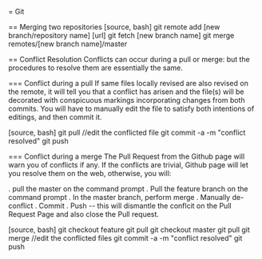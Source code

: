 = Git

== Merging two repositories
[source, bash]
git remote add [new branch/repository name] [url]
git fetch [new branch name]
git merge remotes/[new branch name]/master

== Conflict Resolution
Conflicts can occur during a pull or merge: but the procedures to resolve them are essentially the same.

=== Conflict during a pull
If same files locally revised are also revised on the remote, it will tell you that a conflict has arisen and the file(s) will be decorated with conspicuous markings incorporating changes from both commits.
You will have to manually edit the file to satisfy both intentions of editings, and then commit it.

[source, bash]
git pull
//edit the conflicted file
git commit -a -m "conflict resolved"
git push

=== Conflict during a merge
The Pull Request from the Github page will warn you of conflicts if any.
If the conflicts are trivial, Github page will let you resolve them on the web, otherwise, you will:

. pull the master on the command prompt
. Pull the feature branch on the command prompt
. In the master branch, perform merge
. Manually de-conflict
. Commit
. Push -- this will dismantle the conflcit on the Pull Request Page and also close the Pull request.

[source, bash]
git checkout feature
git pull
git checkout master
git pull
git merge
//edit the conflicted files
git commit -a -m "conflict resolved"
git push
